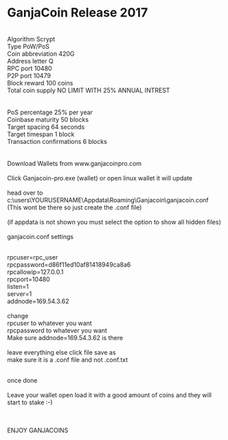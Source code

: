﻿# GanjaCoin Release 2017
<br>
Algorithm 	Scrypt<br>
Type 	PoW/PoS<br>
Coin abbreviation 	420G<br>
Address letter 	Q<br>
RPC port 	10480<br>
P2P port 	10479<br>
Block reward 	100 coins<br>
Total coin supply 	NO LIMIT WITH 25% ANNUAL INTREST<br><br>
<br>
PoS percentage 	25% per year<br>
Coinbase maturity 	50 blocks<br>
Target spacing 	64 seconds<br>
Target timespan 	1 block<br>
Transaction confirmations 	6 blocks<br>
<br><br>
Download Wallets from www.ganjacoinpro.com
<br><br>
Click Ganjacoin-pro.exe (wallet) or open linux wallet it will update
<br><br>
head over to c:\users\YOURUSERNAME\Appdata\Roaming\Ganjacoin\ganjacoin.conf (This wont be there so just create the .conf file)
<br><br>
(if appdata is not shown you must select the option to show all hidden files)
<br><br>
ganjacoin.conf settings
<br><br>

rpcuser=rpc_user <br>
rpcpassword=d86f11ed10af81418949ca8a6<br>
rpcallowip=127.0.0.1<br>
rpcport=10480<br>
listen=1<br>
server=1<br>
addnode=169.54.3.62 
<br><br>
change <br>
rpcuser to whatever you want <br>
rpcpassword to whatever you want<br>
Make sure addnode=169.54.3.62 is there
 <br><br>
 leave everything else click file save as <br>
 make sure it is a .conf file and not .conf.txt<br>
 <br>

once done
<br><br>
Leave your wallet open load it with a good amount of coins and they will start to stake :-)

  <br> <br>
ENJOY GANJACOINS



